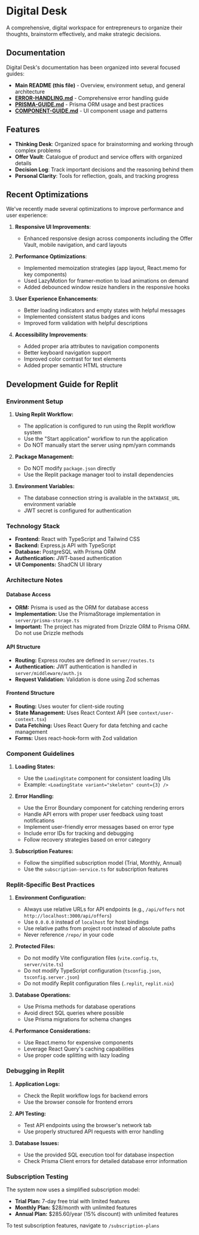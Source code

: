 # Digital Desk

A comprehensive, digital workspace for entrepreneurs to organize their thoughts, brainstorm effectively, and make strategic decisions.

## Documentation

Digital Desk's documentation has been organized into several focused guides:

- **Main README (this file)** - Overview, environment setup, and general architecture
- **[ERROR-HANDLING.md](./ERROR-HANDLING.md)** - Comprehensive error handling guide
- **[PRISMA-GUIDE.md](./PRISMA-GUIDE.md)** - Prisma ORM usage and best practices
- **[COMPONENT-GUIDE.md](./COMPONENT-GUIDE.md)** - UI component usage and patterns

## Features

- **Thinking Desk**: Organized space for brainstorming and working through complex problems
- **Offer Vault**: Catalogue of product and service offers with organized details
- **Decision Log**: Track important decisions and the reasoning behind them
- **Personal Clarity**: Tools for reflection, goals, and tracking progress

## Recent Optimizations

We've recently made several optimizations to improve performance and user experience:

1. **Responsive UI Improvements**:
   - Enhanced responsive design across components including the Offer Vault, mobile navigation, and card layouts

2. **Performance Optimizations**:
   - Implemented memoization strategies (app layout, React.memo for key components)
   - Used LazyMotion for framer-motion to load animations on demand
   - Added debounced window resize handlers in the responsive hooks

3. **User Experience Enhancements**:
   - Better loading indicators and empty states with helpful messages
   - Implemented consistent status badges and icons
   - Improved form validation with helpful descriptions

4. **Accessibility Improvements**:
   - Added proper aria attributes to navigation components
   - Better keyboard navigation support
   - Improved color contrast for text elements
   - Added proper semantic HTML structure

## Development Guide for Replit

### Environment Setup

1. **Using Replit Workflow:**
   - The application is configured to run using the Replit workflow system
   - Use the "Start application" workflow to run the application 
   - Do NOT manually start the server using npm/yarn commands

2. **Package Management:**
   - Do NOT modify `package.json` directly
   - Use the Replit package manager tool to install dependencies

3. **Environment Variables:**
   - The database connection string is available in the `DATABASE_URL` environment variable
   - JWT secret is configured for authentication

### Technology Stack

- **Frontend:** React with TypeScript and Tailwind CSS
- **Backend:** Express.js API with TypeScript
- **Database:** PostgreSQL with Prisma ORM
- **Authentication:** JWT-based authentication
- **UI Components:** ShadCN UI library

### Architecture Notes

#### Database Access

- **ORM:** Prisma is used as the ORM for database access
- **Implementation:** Use the PrismaStorage implementation in `server/prisma-storage.ts`
- **Important:** The project has migrated from Drizzle ORM to Prisma ORM. Do not use Drizzle methods

#### API Structure

- **Routing:** Express routes are defined in `server/routes.ts`
- **Authentication:** JWT authentication is handled in `server/middleware/auth.js`
- **Request Validation:** Validation is done using Zod schemas

#### Frontend Structure

- **Routing:** Uses wouter for client-side routing
- **State Management:** Uses React Context API (see `context/user-context.tsx`)
- **Data Fetching:** Uses React Query for data fetching and cache management
- **Forms:** Uses react-hook-form with Zod validation

### Component Guidelines

1. **Loading States:**
   - Use the `LoadingState` component for consistent loading UIs
   - Example: `<LoadingState variant="skeleton" count={3} />`

2. **Error Handling:**
   - Use the Error Boundary component for catching rendering errors
   - Handle API errors with proper user feedback using toast notifications
   - Implement user-friendly error messages based on error type
   - Include error IDs for tracking and debugging
   - Follow recovery strategies based on error category

3. **Subscription Features:**
   - Follow the simplified subscription model (Trial, Monthly, Annual)
   - Use the `subscription-service.ts` for subscription features

### Replit-Specific Best Practices

1. **Environment Configuration:**
   - Always use relative URLs for API endpoints (e.g., `/api/offers` not `http://localhost:3000/api/offers`)
   - Use `0.0.0.0` instead of `localhost` for host bindings
   - Use relative paths from project root instead of absolute paths
   - Never reference `/repo/` in your code

2. **Protected Files:**
   - Do not modify Vite configuration files (`vite.config.ts`, `server/vite.ts`)
   - Do not modify TypeScript configuration (`tsconfig.json`, `tsconfig.server.json`)
   - Do not modify Replit configuration files (`.replit`, `replit.nix`)

3. **Database Operations:**
   - Use Prisma methods for database operations
   - Avoid direct SQL queries where possible
   - Use Prisma migrations for schema changes

4. **Performance Considerations:**
   - Use React.memo for expensive components
   - Leverage React Query's caching capabilities
   - Use proper code splitting with lazy loading

### Debugging in Replit

1. **Application Logs:**
   - Check the Replit workflow logs for backend errors
   - Use the browser console for frontend errors

2. **API Testing:**
   - Test API endpoints using the browser's network tab
   - Use properly structured API requests with error handling

3. **Database Issues:**
   - Use the provided SQL execution tool for database inspection
   - Check Prisma Client errors for detailed database error information

### Subscription Testing

The system now uses a simplified subscription model:

- **Trial Plan:** 7-day free trial with limited features
- **Monthly Plan:** $28/month with unlimited features
- **Annual Plan:** $285.60/year (15% discount) with unlimited features

To test subscription features, navigate to `/subscription-plans`
